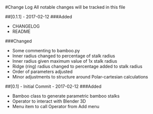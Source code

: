 #Change Log
All notable changes will be tracked in this file

##[0.1.1] - 2017-02-12
###Added
- CHANGELOG
- README

###Changed
- Some commenting to bamboo.py
- Inner radius changed to percentage of stalk radius
- Inner radius given maximum value of 1x stalk radius
- Ridge (ring) radius changed to percentage added to stalk radius
- Order of parameters adjusted
- Minor adjustments to structure around Polar-cartesian calculations

##[0.1] - Initial Commit - 2017-02-12
###Added
- Bamboo class to generate parametric bamboo stalks
- Operator to interact with Blender 3D
- Menu item to call Operator from Add menu
